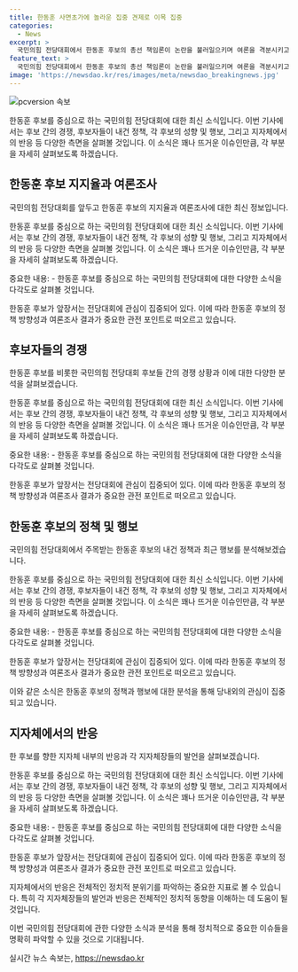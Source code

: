 ```yaml
---
title: 한동훈 사면초가에 놀라운 집중 견제로 이목 집중
categories:
  - News
excerpt: >
  국민의힘 전당대회에서 한동훈 후보의 총선 책임론이 논란을 불러일으키며 여론을 격분시키고 있다. 후보들은 비전 발표회에서 날선 비판을 펼치며 지지 층을 확보하기 위한 전략을 펼치고 있으며, 중·수·청에서는 어대한(어차피 대표는 한동훈) 기류가 감지되지만 영남지역의 민심이 변수로 작용할 가능성이 있다. 한동훈 후보를 겨냥한 날선 비판은 영남권 민심에 영향을 주는 것으로 보이며, 당내에서는 후보들 간의 갈등이 심화되는 것을 우려하는 목소리도 있다.
feature_text: >
  국민의힘 전당대회에서 한동훈 후보의 총선 책임론이 논란을 불러일으키며 여론을 격분시키고 있다. 후보들은 비전 발표회에서 날선 비판을 펼치며 지지 층을 확보하기 위한 전략을 펼치고 있으며, 중·수·청에서는 어대한(어차피 대표는 한동훈) 기류가 감지되지만 영남지역의 민심이 변수로 작용할 가능성이 있다. 한동훈 후보를 겨냥한 날선 비판은 영남권 민심에 영향을 주는 것으로 보이며, 당내에서는 후보들 간의 갈등이 심화되는 것을 우려하는 목소리도 있다.
image: 'https://newsdao.kr/res/images/meta/newsdao_breakingnews.jpg'
---
```


<p><img src="https://newsdao.kr/res/images/meta/newsdao_breakingnews.jpg" alt="pcversion 속보" /></p>

<p>한동훈 후보를 중심으로 하는 국민의힘 전당대회에 대한 최신 소식입니다. 이번 기사에서는 후보 간의 경쟁, 후보자들이 내건 정책, 각 후보의 성향 및 행보, 그리고 지자체에서의 반응 등 다양한 측면을 살펴볼 것입니다. 이 소식은 꽤나 뜨거운 이슈인만큼, 각 부분을 자세히 살펴보도록 하겠습니다.</p>

<h2 data-ke-size="size26">한동훈 후보 지지율과 여론조사</h2>

<p>국민의힘 전당대회를 앞두고 한동훈 후보의 지지율과 여론조사에 대한 최신 정보입니다.</p>

<p>한동훈 후보를 중심으로 하는 국민의힘 전당대회에 대한 최신 소식입니다. 이번 기사에서는 후보 간의 경쟁, 후보자들이 내건 정책, 각 후보의 성향 및 행보, 그리고 지자체에서의 반응 등 다양한 측면을 살펴볼 것입니다. 이 소식은 꽤나 뜨거운 이슈인만큼, 각 부분을 자세히 살펴보도록 하겠습니다.</p>

<p>중요한 내용:
- 한동훈 후보를 중심으로 하는 국민의힘 전당대회에 대한 다양한 소식을 다각도로 살펴볼 것입니다.</p>

<p>한동훈 후보가 앞장서는 전당대회에 관심이 집중되어 있다. 이에 따라 한동훈 후보의 정책 방향성과 여론조사 결과가 중요한 관전 포인트로 떠오르고 있습니다.</p>

<h2 data-ke-size="size26">후보자들의 경쟁</h2>

<p>한동훈 후보를 비롯한 국민의힘 전당대회 후보들 간의 경쟁 상황과 이에 대한 다양한 분석을 살펴보겠습니다.</p>

<p>한동훈 후보를 중심으로 하는 국민의힘 전당대회에 대한 최신 소식입니다. 이번 기사에서는 후보 간의 경쟁, 후보자들이 내건 정책, 각 후보의 성향 및 행보, 그리고 지자체에서의 반응 등 다양한 측면을 살펴볼 것입니다. 이 소식은 꽤나 뜨거운 이슈인만큼, 각 부분을 자세히 살펴보도록 하겠습니다.</p>

<p>중요한 내용:
- 한동훈 후보를 중심으로 하는 국민의힘 전당대회에 대한 다양한 소식을 다각도로 살펴볼 것입니다.</p>

<p>한동훈 후보가 앞장서는 전당대회에 관심이 집중되어 있다. 이에 따라 한동훈 후보의 정책 방향성과 여론조사 결과가 중요한 관전 포인트로 떠오르고 있습니다.</p>

<h2 data-ke-size="size26">한동훈 후보의 정책 및 행보</h2>

<p>국민의힘 전당대회에서 주목받는 한동훈 후보의 내건 정책과 최근 행보를 분석해보겠습니다.</p>

<p>한동훈 후보를 중심으로 하는 국민의힘 전당대회에 대한 최신 소식입니다. 이번 기사에서는 후보 간의 경쟁, 후보자들이 내건 정책, 각 후보의 성향 및 행보, 그리고 지자체에서의 반응 등 다양한 측면을 살펴볼 것입니다. 이 소식은 꽤나 뜨거운 이슈인만큼, 각 부분을 자세히 살펴보도록 하겠습니다.</p>

<p>중요한 내용:
- 한동훈 후보를 중심으로 하는 국민의힘 전당대회에 대한 다양한 소식을 다각도로 살펴볼 것입니다.</p>

<p>한동훈 후보가 앞장서는 전당대회에 관심이 집중되어 있다. 이에 따라 한동훈 후보의 정책 방향성과 여론조사 결과가 중요한 관전 포인트로 떠오르고 있습니다.</p>

<p>이와 같은 소식은 한동훈 후보의 정책과 행보에 대한 분석을 통해 당내외의 관심이 집중되고 있습니다.</p>

<h2 data-ke-size="size26">지자체에서의 반응</h2>

<p>한 후보를 향한 지자체 내부의 반응과 각 지자체장들의 발언을 살펴보겠습니다.</p>

<p>한동훈 후보를 중심으로 하는 국민의힘 전당대회에 대한 최신 소식입니다. 이번 기사에서는 후보 간의 경쟁, 후보자들이 내건 정책, 각 후보의 성향 및 행보, 그리고 지자체에서의 반응 등 다양한 측면을 살펴볼 것입니다. 이 소식은 꽤나 뜨거운 이슈인만큼, 각 부분을 자세히 살펴보도록 하겠습니다.</p>

<p>중요한 내용:
- 한동훈 후보를 중심으로 하는 국민의힘 전당대회에 대한 다양한 소식을 다각도로 살펴볼 것입니다.</p>

<p>한동훈 후보가 앞장서는 전당대회에 관심이 집중되어 있다. 이에 따라 한동훈 후보의 정책 방향성과 여론조사 결과가 중요한 관전 포인트로 떠오르고 있습니다.</p>

<p>지자체에서의 반응은 전체적인 정치적 분위기를 파악하는 중요한 지표로 볼 수 있습니다. 특히 각 지자체장들의 발언과 반응은 전체적인 정치적 동향을 이해하는 데 도움이 될 것입니다.</p>

<p>이번 국민의힘 전당대회에 관한 다양한 소식과 분석을 통해 정치적으로 중요한 이슈들을 명확히 파악할 수 있을 것으로 기대됩니다.</p>
실시간 뉴스 속보는, <a href="https://newsdao.kr" rel="dofollow">https://newsdao.kr</a>


